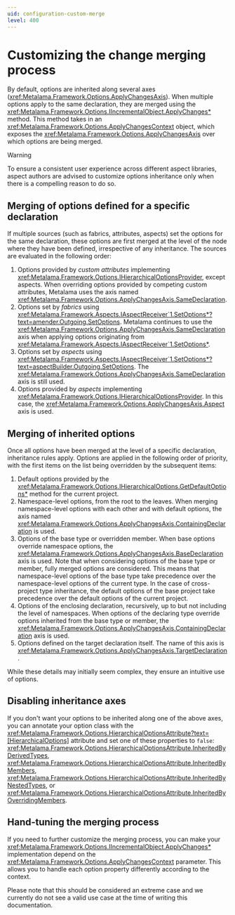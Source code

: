 ```yaml
---
uid: configuration-custom-merge
level: 400
---
```


# Customizing the change merging process

By default, options are inherited along several axes (<xref:Metalama.Framework.Options.ApplyChangesAxis>). When multiple options apply to the same declaration, they are merged using the <xref:Metalama.Framework.Options.IIncrementalObject.ApplyChanges*> method. This method takes in an <xref:Metalama.Framework.Options.ApplyChangesContext> object, which exposes the <xref:Metalama.Framework.Options.ApplyChangesAxis> over which options are being merged.

> [!WARNING]
> To ensure a consistent user experience across different aspect libraries, aspect authors are advised to customize options inheritance only when there is a compelling reason to do so.

## Merging of options defined for a specific declaration

If multiple sources (such as fabrics, attributes, aspects) set the options for the same declaration, these options are first merged at the level of the node where they have been defined, irrespective of any inheritance. The sources are evaluated in the following order:

1. Options provided by _custom attributes_ implementing <xref:Metalama.Framework.Options.IHierarchicalOptionsProvider>, except aspects. When overriding options provided by competing custom attributes, Metalama uses the axis named <xref:Metalama.Framework.Options.ApplyChangesAxis.SameDeclaration>.
2. Options set by _fabrics_ using <xref:Metalama.Framework.Aspects.IAspectReceiver`1.SetOptions*?text=amender.Outgoing.SetOptions>. Metalama continues to use the <xref:Metalama.Framework.Options.ApplyChangesAxis.SameDeclaration> axis when applying options originating from <xref:Metalama.Framework.Aspects.IAspectReceiver`1.SetOptions*>.
3. Options set by _aspects_ using <xref:Metalama.Framework.Aspects.IAspectReceiver`1.SetOptions*?text=aspectBuilder.Outgoing.SetOptions>. The <xref:Metalama.Framework.Options.ApplyChangesAxis.SameDeclaration> axis is still used.
4. Options provided by _aspects_ implementing <xref:Metalama.Framework.Options.IHierarchicalOptionsProvider>. In this case, the <xref:Metalama.Framework.Options.ApplyChangesAxis.Aspect> axis is used.

## Merging of inherited options

Once all options have been merged at the level of a specific declaration, inheritance rules apply. Options are applied in the following order of priority, with the first items on the list being overridden by the subsequent items:

1. Default options provided by the <xref:Metalama.Framework.Options.IHierarchicalOptions.GetDefaultOptions*> method for the current project.
2. Namespace-level options, from the root to the leaves. When merging namespace-level options with each other and with default options, the axis named <xref:Metalama.Framework.Options.ApplyChangesAxis.ContainingDeclaration> is used.
3. Options of the base type or overridden member. When base options override namespace options, the <xref:Metalama.Framework.Options.ApplyChangesAxis.BaseDeclaration> axis is used. Note that when considering options of the base type or member, fully merged options are considered. This means that namespace-level options of the base type take precedence over the namespace-level options of the current type. In the case of cross-project type inheritance, the default options of the base project take precedence over the default options of the current project.
4. Options of the enclosing declaration, recursively, up to but not including the level of namespaces. When options of the declaring type override options inherited from the base type or member, the <xref:Metalama.Framework.Options.ApplyChangesAxis.ContainingDeclaration> axis is used.
5. Options defined on the target declaration itself. The name of this axis is <xref:Metalama.Framework.Options.ApplyChangesAxis.TargetDeclaration>.

While these details may initially seem complex, they ensure an intuitive use of options.

## Disabling inheritance axes

If you don't want your options to be inherited along one of the above axes, you can annotate your option class with the <xref:Metalama.Framework.Options.HierarchicalOptionsAttribute?text=[HierarchicalOptions]> attribute and set one of these properties to `false`: <xref:Metalama.Framework.Options.HierarchicalOptionsAttribute.InheritedByDerivedTypes>, <xref:Metalama.Framework.Options.HierarchicalOptionsAttribute.InheritedByMembers>, <xref:Metalama.Framework.Options.HierarchicalOptionsAttribute.InheritedByNestedTypes>, or <xref:Metalama.Framework.Options.HierarchicalOptionsAttribute.InheritedByOverridingMembers>.

## Hand-tuning the merging process

If you need to further customize the merging process, you can make your <xref:Metalama.Framework.Options.IIncrementalObject.ApplyChanges*> implementation depend on the <xref:Metalama.Framework.Options.ApplyChangesContext> parameter. This allows you to handle each option property differently according to the context.

Please note that this should be considered an extreme case and we currently do not see a valid use case at the time of writing this documentation.
